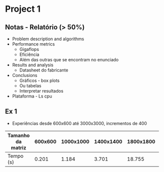 # Project 1

## Notas - Relatório (> 50%)
- Problem description and algorithms
- Performance metrics
    - Gigaflops
    - Eficiência
    - Além das outras que se encontram no enunciado
- Results and analysis
    - Datasheet do fabricante
- Conclusions
    - Gráficos - box plots
    - Ou tabelas
    - Interpretar resultados
- Plataforma - Ls cpu

## Ex 1
- Experiências desde 600x600 até 3000x3000, incrementos de 400

Tamanho da matriz | 600x600 | 1000x1000 | 1400x1400 | 1800x1800 | 2200x2200 | 2600x2600 | 3000x3000
---|---|---|---|---|---|---|---
Tempo (s) | 0.201 | 1.184 | 3.701 | 18.755 | 40.370 | 72.807 | 121.741

